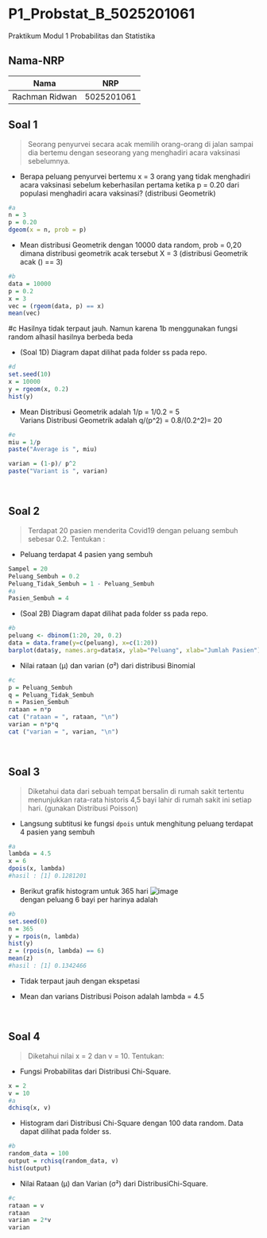 # P1_Probstat_B_5025201061
Praktikum Modul 1 Probabilitas dan Statistika

## Nama-NRP
| Nama                | NRP        |
|---------------------|------------|
|   Rachman Ridwan    | 5025201061 |

## Soal 1
>Seorang penyurvei secara acak memilih orang-orang di jalan sampai dia bertemu dengan seseorang yang menghadiri acara vaksinasi sebelumnya.
- Berapa peluang penyurvei bertemu x = 3 orang yang tidak menghadiri acara vaksinasi sebelum keberhasilan pertama ketika p = 0.20 dari populasi menghadiri acara vaksinasi? (distribusi Geometrik)
``` R
#a
n = 3
p = 0.20
dgeom(x = n, prob = p)
```

- Mean distribusi Geometrik dengan 10000 data random, prob = 0,20 dimana distribusi geometrik acak tersebut X = 3 (distribusi Geometrik acak () == 3)
``` R
#b
data = 10000
p = 0.2
x = 3
vec = (rgeom(data, p) == x)
mean(vec)
```

#c
Hasilnya tidak terpaut jauh. Namun karena 1b menggunakan fungsi random alhasil hasilnya berbeda beda

- (Soal 1D) Diagram dapat dilihat pada folder ss pada repo.
``` R
#d
set.seed(10)
x = 10000
y = rgeom(x, 0.2)
hist(y)
```

- Mean Distribusi Geometrik adalah 1/p = 1/0.2 = 5  
  Varians Distribusi Geometrik adalah q/(p^2) = 0.8/(0.2^2)= 20 
``` R
#e
miu = 1/p
paste("Average is ", miu)

varian = (1-p)/ p^2
paste("Variant is ", varian)
```
</br>

## Soal 2
> Terdapat 20 pasien menderita Covid19 dengan peluang sembuh sebesar 0.2. Tentukan :
- Peluang terdapat 4 pasien yang sembuh
``` R
Sampel = 20
Peluang_Sembuh = 0.2
Peluang_Tidak_Sembuh = 1 - Peluang_Sembuh
#a
Pasien_Sembuh = 4
```

- (Soal 2B) Diagram dapat dilihat pada folder ss pada repo.
``` R
#b
peluang <- dbinom(1:20, 20, 0.2)
data = data.frame(y=c(peluang), x=c(1:20))
barplot(data$y, names.arg=data$x, ylab="Peluang", xlab="Jumlah Pasien")
```

- Nilai rataan (μ) dan varian (σ²) dari distribusi Binomial
``` R
#c
p = Peluang_Sembuh
q = Peluang_Tidak_Sembuh
n = Pasien_Sembuh
rataan = n*p
cat ("rataan = ", rataan, "\n")
varian = n*p*q
cat ("varian = ", varian, "\n")
```
</br>

## Soal 3
> Diketahui data dari sebuah tempat bersalin di rumah sakit tertentu menunjukkan rata-rata historis 4,5 bayi lahir di rumah sakit ini setiap hari. (gunakan Distribusi Poisson)

- Langsung subtitusi ke fungsi ```dpois``` untuk menghitung peluang terdapat 4 pasien yang sembuh
```r
#a
lambda = 4.5
x = 6
dpois(x, lambda)
#hasil : [1] 0.1281201
```

- Berikut grafik histogram untuk 365 hari 
![image](https://media.discordapp.net/attachments/869563207658913802/962594471688695878/Screen_Shot_2022-04-10_at_1.06.40_PM.png)  
dengan peluang 6 bayi per harinya adalah
```r
#b
set.seed(0)
n = 365
y = rpois(n, lambda)
hist(y)
z = (rpois(n, lambda) == 6)
mean(z)
#hasil : [1] 0.1342466
```

- Tidak terpaut jauh dengan ekspetasi

- Mean dan varians Distribusi Poison adalah lambda = 4.5
</br>

## Soal 4
> Diketahui nilai x = 2 dan v = 10. Tentukan:
- Fungsi Probabilitas dari Distribusi Chi-Square.
``` R
x = 2
v = 10
#a
dchisq(x, v)
```

- Histogram dari Distribusi Chi-Square dengan 100 data random. Data dapat dilihat pada folder ss.
``` R
#b
random_data = 100
output = rchisq(random_data, v)
hist(output)
```

- Nilai Rataan (μ) dan Varian (σ²) dari DistribusiChi-Square.
``` R
#c
rataan = v
rataan
varian = 2*v
varian
```
</br>
